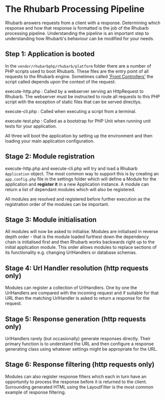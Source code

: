 The Rhubarb Processing Pipeline
===============================

Rhubarb answers requests from a client with a response. Determining which response and how that response is
formatted is the job of the Rhubarb processing pipeline. Understanding the pipeline is an important step to
understanding how Rhubarb's behaviour can be modified for your needs.

## Step 1: Application is booted

In the `vendor/rhubarbphp/rhubarb/platform` folder there are a number of PHP scripts used to boot Rhubarb.
These files are the entry point of all requests to the Rhubarb engine. Sometimes called
['Front Controllers'](http://en.wikipedia.org/wiki/Front_Controller_pattern) the script called depends upon
the context of the request:

execute-http.php
:   Called by a webserver serving an HttpRequest to Rhubarb. The webserver must be instructed to route all
    requests to this PHP script with the exception of static files that can be served directlys.

execute-cli.php
:   Called when executing a script from a terminal.

execute-test.php
:   Called as a bootstrap for PHP Unit when running unit tests for your application.

All three will boot the application by setting up the environment and then loading your main application
configuration.

## Stage 2: Module registration

execute-http.php and execute-cli.php will try and load a Rhubarb `Application` object. The most common way
to support this is by creating an `app.config.php` file in the settings folder which will define a Module for
the application and **register it** in a new Application instance. A module can return a list of dependant modules
which will also be registered.

All modules are resolved and registered before further execution as the registration order of the modules can
be important.

## Stage 3: Module initialisation

All modules will now be asked to initialise. Modules are initialised in reverse depth order - that is the module
loaded furthest down the dependency chain is initialised first and then Rhubarb works backwards right up to the
initial application module. This order allows modules to replace sections of its functionality e.g. changing
UrlHandlers or database schemas.

## Stage 4: Url Handler resolution (http requests only)

Modules can register a collection of UrlHandlers. One by one the UrlHandlers are compared with the
incoming request and if suitable for that URL then the matching UrlHandler is asked to return a response for the request.

## Stage 5: Response generation (http requests only)

UrlHandlers rarely (but occasionally) generate responses directly. Their primary function is to understand the
URL and then configure a response generating class using whatever settings might be appropriate for the URL.

## Stage 6: Response filtering (http requests only)

Modules can also register response filters which each in turn have an opportunity to process the response before it
is returned to the client. Surrounding generated HTML using the LayoutFilter is the most common example of response
filtering.